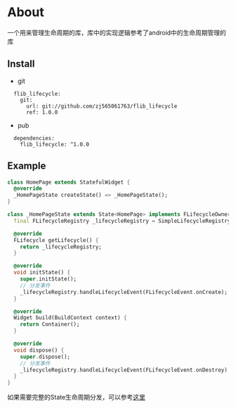 # About

一个用来管理生命周期的库，库中的实现逻辑参考了android中的生命周期管理的库

## Install

* git
```
  flib_lifecycle:
    git:
      url: git://github.com/zj565061763/flib_lifecycle
      ref: 1.0.0
```

* pub
```
  dependencies:
    flib_lifecycle: ^1.0.0
```

## Example
```dart
class HomePage extends StatefulWidget {
  @override
  _HomePageState createState() => _HomePageState();
}

class _HomePageState extends State<HomePage> implements FLifecycleOwner {
  final FLifecycleRegistry _lifecycleRegistry = SimpleLifecycleRegistry();

  @override
  FLifecycle getLifecycle() {
    return _lifecycleRegistry;
  }

  @override
  void initState() {
    super.initState();
    // 分发事件
    _lifecycleRegistry.handleLifecycleEvent(FLifecycleEvent.onCreate);
  }

  @override
  Widget build(BuildContext context) {
    return Container();
  }

  @override
  void dispose() {
    super.dispose();
    // 分发事件
    _lifecycleRegistry.handleLifecycleEvent(FLifecycleEvent.onDestroy);
  }
}
```

如果需要完整的State生命周期分发，可以参考[这里](https://github.com/zj565061763/flib_core/blob/master/lib/src/lifecycle_ext/state_lifecycle_adapter.dart)